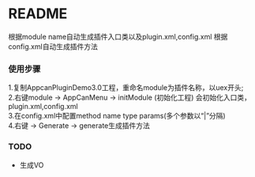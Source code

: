 # README #

根据module name自动生成插件入口类以及plugin.xml,config.xml
根据config.xml自动生成插件方法

### 使用步骤 ###

1.复制AppcanPluginDemo3.0工程，重命名module为插件名称，以uex开头;  
2.右键module -> AppCanMenu -> initModule (初始化工程)
会初始化入口类，plugin.xml,config.xml  
3.在config.xml中配置method name type params(多个参数以“|”分隔)  
4.右键 -> Generate -> generate生成插件方法  

### TODO ###

* 生成VO
